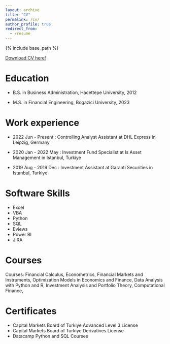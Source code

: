 ```yaml
---
layout: archive
title: "CV"
permalink: /cv/
author_profile: true
redirect_from:
  - /resume
---
```


{% include base_path %}

[Download CV here!]()

Education
======
* B.S. in Business Administration, Hacettepe University, 2012

* M.S. in Financial Engineering, Bogazici University, 2023

Work experience
======
* 2022 Jun - Present : Controlling Analyst Assistant at DHL Express in Leipzig, Germany

* 2020 Jan - 2022 May : Investment Fund Specialist at Is Asset Management in Istanbul, Turkiye

* 2019 Aug - 2019 Dec : Investment Assistant at Garanti Securities in Istanbul, Turkiye


  
Software Skills
======
* Excel
* VBA
* Python
* SQL
* Eviews
* Power BI
* JIRA



  
Courses
======
Courses: Financial Calculus, Econometrics, Financial Markets and 
Instruments, Optimization Models in Economics and Finance, Data 
Analysis with Python and R, Investment Analysis and Portfolio Theory, 
Computational Finance,
  
Certificates
======
* Capital Markets Board of Turkiye Advanced Level 3 License
* Capital Markets Board of Turkiye Derivatives License
* Datacamp Python and SQL Courses 
  
  
